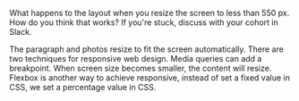 
What happens to the layout when you resize the screen to less than 550 px. How do you think that works? If you're stuck, discuss with your cohort in Slack.


The paragraph and photos resize to fit the screen automatically. There are two techniques for responsive web design. Media queries can add a breakpoint. When screen size becomes smaller, the content will resize. Flexbox is another way to achieve responsive, instead of set a fixed value in CSS, we set a percentage value in CSS.
